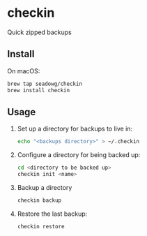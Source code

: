 # checkin

Quick zipped backups

## Install

On macOS:

```bash
brew tap seadowg/checkin
brew install checkin
```

## Usage

1. Set up a directory for backups to live in:
    ```bash
    echo "<backups directory>" > ~/.checkin
    ```
1. Configure a directory for being backed up:
    ```bash
    cd <directory to be backed up>
    checkin init <name>
    ```
1. Backup a directory
    ```bash
    checkin backup
    ```
1. Restore the last backup:
    ```bash
    checkin restore
    ```
